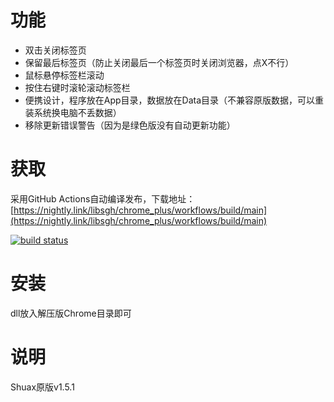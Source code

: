 # 功能
- 双击关闭标签页
- 保留最后标签页（防止关闭最后一个标签页时关闭浏览器，点X不行）
- 鼠标悬停标签栏滚动
- 按住右键时滚轮滚动标签栏
- 便携设计，程序放在App目录，数据放在Data目录（不兼容原版数据，可以重装系统换电脑不丢数据）
- 移除更新错误警告（因为是绿色版没有自动更新功能）
# 获取
采用GitHub Actions自动编译发布，下载地址：[https://nightly.link/libsgh/chrome_plus/workflows/build/main](https://nightly.link/libsgh/chrome_plus/workflows/build/main)

[![build status](https://github.com/libsgh/chrome_plus/actions/workflows/build.yml/badge.svg)](https://github.com/libsgh/chrome_plus/actions/workflows/build.yml)
# 安装
dll放入解压版Chrome目录即可

# 说明
Shuax原版v1.5.1
